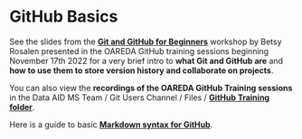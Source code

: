 # GitHub Basics

See the slides from the **[Git and GitHub for Beginners](https://rpubs.com/betsyrosalen/CUNY_OAREDA_GitHub)** workshop by Betsy Rosalen presented in the OAREDA GitHub training sessions beginning November 17th 2022 for a very brief intro to **what Git and GitHub are** and **how to use them to store version history and collaborate on projects**.

You can also view the **recordings of the OAREDA GitHub Training sessions** in the Data AID MS Team / Git Users Channel / Files / **[GitHub Training folder](https://cuny907.sharepoint.com/:f:/s/TechnicalTeamOIRAREPSDMA/EmhEWWH_0G1CpW3Jf_2MZnkBJN_WYPc0lSD-D3PFB3eaUA?e=KPIgjc)**.

Here is a guide to basic **[Markdown syntax for GitHub](https://docs.github.com/en/get-started/writing-on-github/getting-started-with-writing-and-formatting-on-github/basic-writing-and-formatting-syntax)**. 
